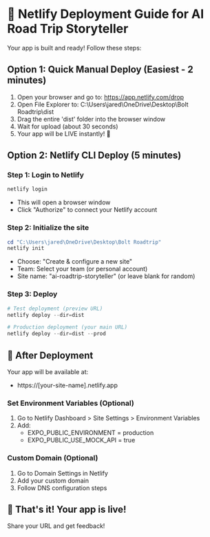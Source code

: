 # 🚀 Netlify Deployment Guide for AI Road Trip Storyteller

Your app is built and ready! Follow these steps:

## Option 1: Quick Manual Deploy (Easiest - 2 minutes)

1. Open your browser and go to: https://app.netlify.com/drop
2. Open File Explorer to: C:\Users\jared\OneDrive\Desktop\Bolt Roadtrip\dist
3. Drag the entire 'dist' folder into the browser window
4. Wait for upload (about 30 seconds)
5. Your app will be LIVE instantly! 🎉

## Option 2: Netlify CLI Deploy (5 minutes)

### Step 1: Login to Netlify
```powershell
netlify login
```
- This will open a browser window
- Click "Authorize" to connect your Netlify account

### Step 2: Initialize the site
```powershell
cd "C:\Users\jared\OneDrive\Desktop\Bolt Roadtrip"
netlify init
```
- Choose: "Create & configure a new site"
- Team: Select your team (or personal account)
- Site name: "ai-roadtrip-storyteller" (or leave blank for random)

### Step 3: Deploy
```powershell
# Test deployment (preview URL)
netlify deploy --dir=dist

# Production deployment (your main URL)
netlify deploy --dir=dist --prod
```

## 🎯 After Deployment

Your app will be available at:
- https://[your-site-name].netlify.app

### Set Environment Variables (Optional)
1. Go to Netlify Dashboard > Site Settings > Environment Variables
2. Add:
   - EXPO_PUBLIC_ENVIRONMENT = production
   - EXPO_PUBLIC_USE_MOCK_API = true

### Custom Domain (Optional)
1. Go to Domain Settings in Netlify
2. Add your custom domain
3. Follow DNS configuration steps

## 🎉 That's it! Your app is live!

Share your URL and get feedback!